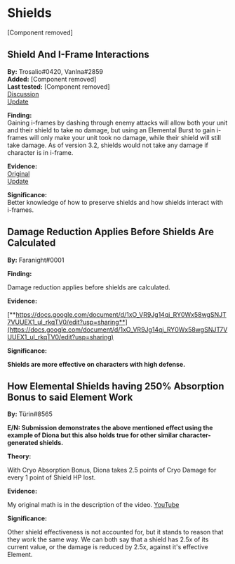 # Shields

[Component removed]

## Shield And I-Frame Interactions

**By:** Trosalio\#0420, VanIna\#2859  
**Added:** [Component removed]  
**Last tested:** [Component removed]  
[Discussion](https://tickets.deeznuts.moe/ticket-archive/attachments_848458542024622090_849942582167470090_transcript-shield-and-iframe-interactions.html)  
[Update](https://tickets.deeznuts.moe/transcripts/update-for-shield-and-i-frame-interaction)

**Finding:**  
Gaining i-frames by dashing through enemy attacks will allow both your unit and their shield to take no damage, but using an Elemental Burst to gain i-frames will only make your unit took no damage, while their shield will still take damage. As of version 3.2, shields would not take any damage if character is in i-frame.

**Evidence:**     
[Original](https://www.youtube.com/watch?v=JoPfS5cqSJs)  
[Update](https://www.youtube.com/watch?v=kMTfINpMXwc)

**Significance:**  
Better knowledge of how to preserve shields and how shields interact with i-frames.

## Damage Reduction Applies Before Shields Are Calculated

**By:** Faranight\#0001

**Finding:**

Damage reduction applies before shields are calculated.

**Evidence:**

[**https://docs.google.com/document/d/1xO_VR9Jg14qj_RY0Wx58wgSNJT7VUUEX1_ul_rkqTV0/edit?usp=sharing**](https://docs.google.com/document/d/1xO_VR9Jg14qj_RY0Wx58wgSNJT7VUUEX1_ul_rkqTV0/edit?usp=sharing)

**Significance:**

**Shields are more effective on characters with high defense.**

## How Elemental Shields having 250% Absorption Bonus to said Element Work

**By:** Türin\#8565

**E/N: Submission demonstrates the above mentioned effect using the example of Diona but this also holds true for other similar character-generated shields.**

**Theory:**

With Cryo Absorption Bonus, Diona takes 2.5 points of Cryo Damage for every 1 point of Shield HP lost.

**Evidence:**

My original math is in the description of the video. [YouTube](https://www.youtube.com/watch?v=Gk41KCMjfCI&feature=youtu.be)

**Significance:**

Other shield effectiveness is not accounted for, but it stands to reason that they work the same way. We can both say that a shield has 2.5x of its current value, or the damage is reduced by 2.5x, against it's effective Element.